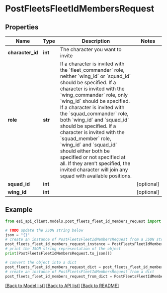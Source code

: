 # PostFleetsFleetIdMembersRequest


## Properties

Name | Type | Description | Notes
------------ | ------------- | ------------- | -------------
**character_id** | **int** | The character you want to invite | 
**role** | **str** | If a character is invited with the &#x60;fleet_commander&#x60; role, neither &#x60;wing_id&#x60; or &#x60;squad_id&#x60; should be specified. If a character is invited with the &#x60;wing_commander&#x60; role, only &#x60;wing_id&#x60; should be specified. If a character is invited with the &#x60;squad_commander&#x60; role, both &#x60;wing_id&#x60; and &#x60;squad_id&#x60; should be specified. If a character is invited with the &#x60;squad_member&#x60; role, &#x60;wing_id&#x60; and &#x60;squad_id&#x60; should either both be specified or not specified at all. If they aren’t specified, the invited character will join any squad with available positions. | 
**squad_id** | **int** |  | [optional] 
**wing_id** | **int** |  | [optional] 

## Example

```python
from esi_api_client.models.post_fleets_fleet_id_members_request import PostFleetsFleetIdMembersRequest

# TODO update the JSON string below
json = "{}"
# create an instance of PostFleetsFleetIdMembersRequest from a JSON string
post_fleets_fleet_id_members_request_instance = PostFleetsFleetIdMembersRequest.from_json(json)
# print the JSON string representation of the object
print(PostFleetsFleetIdMembersRequest.to_json())

# convert the object into a dict
post_fleets_fleet_id_members_request_dict = post_fleets_fleet_id_members_request_instance.to_dict()
# create an instance of PostFleetsFleetIdMembersRequest from a dict
post_fleets_fleet_id_members_request_from_dict = PostFleetsFleetIdMembersRequest.from_dict(post_fleets_fleet_id_members_request_dict)
```
[[Back to Model list]](../README.md#documentation-for-models) [[Back to API list]](../README.md#documentation-for-api-endpoints) [[Back to README]](../README.md)


